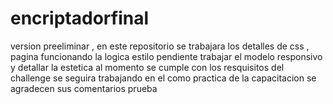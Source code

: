 # encriptadorfinal
version preeliminar , en este repositorio se trabajara los detalles de css , pagina funcionando la logica 
estilo pendiente trabajar el modelo responsivo y detallar la estetica
al momento se cumple con los resquisitos del challenge 
se seguira trabajando en el como practica de la capacitacion 
se agradecen sus comentarios
prueba
